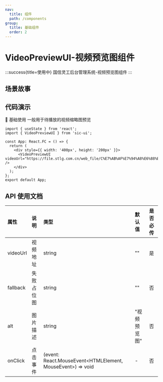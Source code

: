 ```yaml
---
nav:
  title: 组件
  path: /components
group:
  title: 基础组件
  order: 2
---
```


# VideoPreviewUI-视频预览图组件

:::success{title=使用中}
国信灵工后台管理系统-视频预览图组件
:::

## 场景故事

## 代码演示

💎 基础使用
一般用于待播放的视频缩略图预览

```tsx
import { useState } from 'react';
import { VideoPreviewUI } from 'sic-ui';

const App: React.FC = () => {
  return (
    <div style={{ width: '400px', height: '200px' }}>
      <VideoPreviewUI videoUrl="https://file.stlg.com.cn/web_file/C%E7%AB%AF%E7%94%A8%E6%88%B7%E4%BD%BF%E7%94%A8%E6%95%99%E7%A8%8B.mp4" />
    </div>
  );
};
export default App;
```

## API 使用文档

<font size=1>

| 属性     | 说明       | 类型                                                       | 默认值       | 是否必传 |
| :------- | :--------- | :--------------------------------------------------------- | :----------- | :------- |
| videoUrl | 视频地址   | string                                                     | ""           | 是       |
| fallback | 失败占位图 | string                                                     | ""           | 否       |
| alt      | 图片描述   | string                                                     | "视频预览图" | 否       |
| onClick  | 点击事件   | (event: React.MouseEvent<HTMLElement, MouseEvent>) => void | -            | 否       |

</font>
